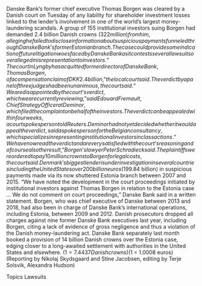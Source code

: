Danske Bank’s former chief executive Thomas Borgen was cleared by a Danish court on Tuesday of any liability for shareholder investment losses linked to the lender’s involvement in one of the world’s largest money-laundering scandals.
A group of 155 institutional investors suing Borgen had demanded 2.4 billion Danish crowns ($322 million) from him, alleging he failed to disclose information about suspicious payments funneled through Danske Bank’s former Estonian branch.
The case could provide some indication of future litigation woes faced by Danske Bank as it contests several lawsuits over alleged misrepresentation to investors.
“The court in Lyngby has acquitted former director of Danske Bank, Thomas Borgen, of a compensation claim of DKK 2.4 billion,” the local court said. The verdict by a panel of three judges had been unanimous, the court said.
“We are disappointed by the court’s verdict, which we are currently reviewing,” said Edouard Fremault, Chief Strategy Officer at Deminor, which filed the complaint on behalf of the investors.
The verdict can be appealed within four weeks, a court spokesperson told Reuters.
Deminor had not yet decided whether it would appeal the verdict, said a spokesperson for the Belgian consultancy, which specializes in representing institutional investors in class actions.
“We have now read the verdict and are very satisfied with the court’s reasoning and of course also the result,” Borgen’s lawyer Peter Schradieck said.
The plaintiffs were ordered to pay 10 million crowns to Borgen for legal costs, the court said.
Denmark’s biggest lender is under investigation in several countries including the United States over 200 billion euros ($199.84 billion) in suspicious payments made via its now shuttered Estonia branch between 2007 and 2015.
“We have noted the development in the court proceedings initiated by institutional investors against Thomas Borgen in relation to the Estonia case … We do not comment on court proceedings,” Danske Bank said in a written statement.
Borgen, who was chief executive of Danske between 2013 and 2018, had also been in charge of Danske Bank’s international operations, including Estonia, between 2009 and 2012.
Danish prosecutors dropped all charges against nine former Danske Bank executives last year, including Borgen, citing a lack of evidence of gross negligence and thus a violation of the Danish money-laundering act.
Danske Bank separately last month booked a provision of 14 billion Danish crowns over the Estonia case, edging closer to a long-awaited settlement with authorities in the United States and elsewhere.
($1 = 7.4437 Danish crowns)
($1 = 1.0008 euros)
(Reporting by Nikolaj Skydsgaard and Stine Jacobsen, editing by Terje Solsvik, Alexandra Hudson)

Topics
Lawsuits
